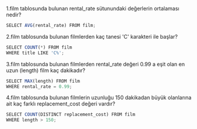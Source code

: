 1.film tablosunda bulunan rental_rate sütunundaki değerlerin ortalaması nedir?
````javascript
SELECT AVG(rental_rate) FROM film;
````
2.film tablosunda bulunan filmlerden kaç tanesi 'C' karakteri ile başlar?
````javascript
SELECT COUNT(*) FROM film
WHERE title LIKE 'C%';

````
3.film tablosunda bulunan filmlerden rental_rate değeri 0.99 a eşit olan en uzun (length) film kaç dakikadır?
````javascript
SELECT MAX(length) FROM film
WHERE rental_rate = 0.99;
````
4.film tablosunda bulunan filmlerin uzunluğu 150 dakikadan büyük olanlarına ait kaç farklı replacement_cost değeri vardır?
````javascript
SELECT COUNT(DISTINCT replacement_cost) FROM film
WHERE length > 150;
````
